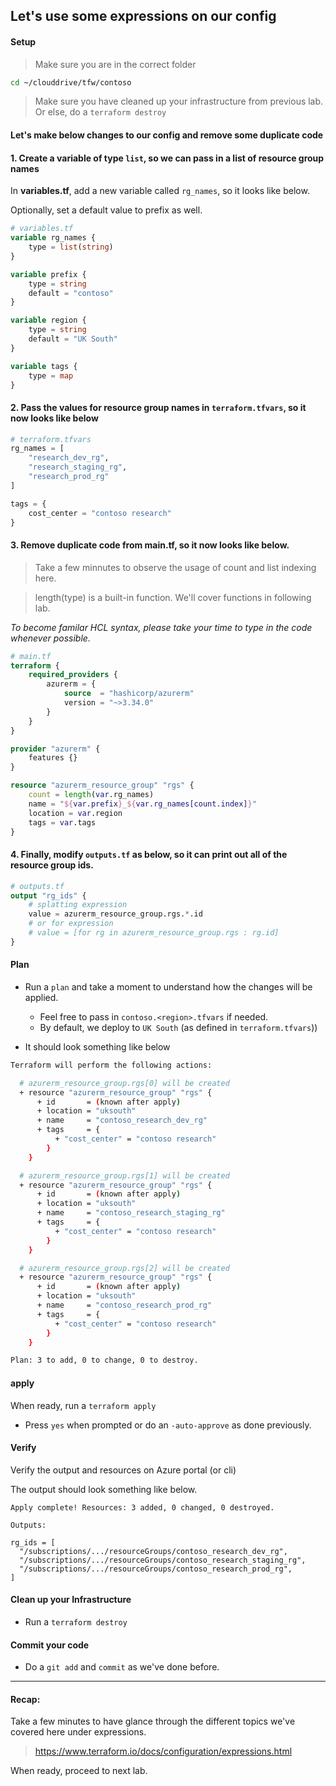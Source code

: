 ## Let's use some expressions on our config

#### Setup

> Make sure you are in the correct folder

```bash
cd ~/clouddrive/tfw/contoso
```

> Make sure you have cleaned up your infrastructure from previous lab. Or else, do a `terraform destroy`

#### Let's make below changes to our config and remove some duplicate code

#### 1. Create a variable of type `list`, so we can pass in a list of resource group names

In **variables.tf**, add a new variable called `rg_names`, so it looks like below.  

Optionally, set a default value to prefix as well.

```terraform
# variables.tf
variable rg_names {
    type = list(string)    
}

variable prefix {
    type = string
    default = "contoso"
}

variable region {           
    type = string
    default = "UK South"
}

variable tags {
    type = map          
}
```

#### 2. Pass the values for resource group names in `terraform.tfvars`, so it now looks like below

```terraform
# terraform.tfvars
rg_names = [
    "research_dev_rg",
    "research_staging_rg",
    "research_prod_rg"
]

tags = {  
    cost_center = "contoso research"    
} 
```

#### 3. Remove duplicate code from main.tf, so it now looks like below.

> Take a few minnutes to observe the usage of count and list indexing here.

> length(type) is a built-in function. We'll cover functions in following lab. 


_To become familar HCL syntax, please take your time to type in the code whenever possible._

```terraform
# main.tf
terraform {
    required_providers {
        azurerm = {
            source  = "hashicorp/azurerm"
            version = "~>3.34.0"
        }
    }
}

provider "azurerm" {
    features {}    
}

resource "azurerm_resource_group" "rgs" {  
    count = length(var.rg_names)
    name = "${var.prefix}_${var.rg_names[count.index]}"
    location = var.region
    tags = var.tags
}
```

#### 4. Finally, modify `outputs.tf` as below, so it can print out all of the resource group ids.

```terraform
# outputs.tf
output "rg_ids" {    
    # splatting expression
    value = azurerm_resource_group.rgs.*.id   
    # or for expression
    # value = [for rg in azurerm_resource_group.rgs : rg.id]     
}
```

#### Plan

* Run a `plan` and take a moment to understand how the changes will be applied. 

    * Feel free to pass in `contoso.<region>.tfvars` if needed. 
    * By default, we deploy to `UK South` (as defined in `terraform.tfvars`))

* It should look something like below

```bash
Terraform will perform the following actions:

  # azurerm_resource_group.rgs[0] will be created
  + resource "azurerm_resource_group" "rgs" {
      + id       = (known after apply)
      + location = "uksouth"
      + name     = "contoso_research_dev_rg"
      + tags     = {
          + "cost_center" = "contoso research"
        }
    }

  # azurerm_resource_group.rgs[1] will be created
  + resource "azurerm_resource_group" "rgs" {
      + id       = (known after apply)
      + location = "uksouth"
      + name     = "contoso_research_staging_rg"
      + tags     = {
          + "cost_center" = "contoso research"
        }
    }

  # azurerm_resource_group.rgs[2] will be created
  + resource "azurerm_resource_group" "rgs" {
      + id       = (known after apply)
      + location = "uksouth"
      + name     = "contoso_research_prod_rg"
      + tags     = {
          + "cost_center" = "contoso research"
        }
    }

Plan: 3 to add, 0 to change, 0 to destroy.

```

#### apply

When ready, run a `terraform apply`

* Press `yes` when prompted or do an `-auto-approve` as done previously.

#### Verify

Verify the output and resources on Azure portal (or cli)

The output should look something like below.

```
Apply complete! Resources: 3 added, 0 changed, 0 destroyed.

Outputs:

rg_ids = [
  "/subscriptions/.../resourceGroups/contoso_research_dev_rg",
  "/subscriptions/.../resourceGroups/contoso_research_staging_rg",
  "/subscriptions/.../resourceGroups/contoso_research_prod_rg",
]
```

#### Clean up your Infrastructure

* Run a `terraform destroy`

#### Commit your code
* Do a `git add` and `commit` as we've done before.

---

#### Recap:

Take a few minutes to have glance through the different topics we've covered here under expressions.

> https://www.terraform.io/docs/configuration/expressions.html

When ready, proceed to next lab.
